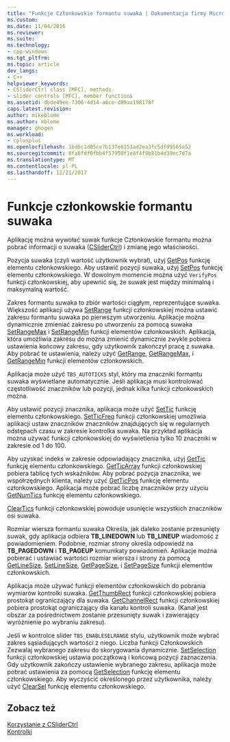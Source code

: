 ```yaml
---
title: "Funkcje Członkowskie formantu suwaka | Dokumentacja firmy Microsoft"
ms.custom: 
ms.date: 11/04/2016
ms.reviewer: 
ms.suite: 
ms.technology:
- cpp-windows
ms.tgt_pltfrm: 
ms.topic: article
dev_langs:
- C++
helpviewer_keywords:
- CSliderCtrl class [MFC], methods
- slider controls [MFC], member functions
ms.assetid: dbde49ee-7306-4d14-a6ce-d09aa198178f
caps.latest.revision: 
author: mikeblome
ms.author: mblome
manager: ghogen
ms.workload:
- cplusplus
ms.openlocfilehash: 1bd6c1d05ce7b137e6153ad2ea3fc5df99565a52
ms.sourcegitcommit: 8fa8fdf0fbb4f57950f1e8f4f9b81b4d39ec7d7a
ms.translationtype: MT
ms.contentlocale: pl-PL
ms.lasthandoff: 12/21/2017
---
```

# <a name="slider-control-member-functions"></a>Funkcje członkowskie formantu suwaka
Aplikację można wywołać suwak funkcje Członkowskie formantu można pobrać informacji o suwaka ([CSliderCtrl](../mfc/reference/csliderctrl-class.md)) i zmianę jego właściwości.  
  
 Pozycja suwaka (czyli wartość użytkownik wybrał), użyj [GetPos](../mfc/reference/csliderctrl-class.md#getpos) funkcję elementu członkowskiego. Aby ustawić pozycji suwaka, użyj [SetPos](../mfc/reference/csliderctrl-class.md#setpos) funkcję elementu członkowskiego. W dowolnym momencie można użyć `VerifyPos` funkcji członkowskiej, aby upewnić się, że suwak jest między minimalną i maksymalną wartość.  
  
 Zakres formantu suwaka to zbiór wartości ciągłym, reprezentujące suwaka. Większość aplikacji używa [SetRange](../mfc/reference/csliderctrl-class.md#setrange) funkcji członkowskiej można ustawić zakresu formantu suwaka po pierwszym utworzeniu. Aplikacje można dynamicznie zmieniać zakresu po utworzeniu za pomocą suwaka [SetRangeMax](../mfc/reference/csliderctrl-class.md#setrangemax) i [SetRangeMin](../mfc/reference/csliderctrl-class.md#setrangemin) funkcji elementów członkowskich. Aplikacja, która umożliwia zakresu do można zmienić dynamicznie zwykle pobiera ustawienia końcowy zakresu, gdy użytkownik zakończył pracę z suwaka. Aby pobrać te ustawienia, należy użyć [GetRange](../mfc/reference/csliderctrl-class.md#getrange), [GetRangeMax](../mfc/reference/csliderctrl-class.md#getrangemax), i [GetRangeMin](../mfc/reference/csliderctrl-class.md#getrangemin) funkcji elementów członkowskich.  
  
 Aplikacja może użyć `TBS_AUTOTICKS` styl, który ma znaczniki formantu suwaka wyświetlane automatycznie. Jeśli aplikacja musi kontrolować częstotliwość znaczników lub pozycji, jednak kilka funkcji członkowskich można.  
  
 Aby ustawić pozycji znacznika, aplikacja może użyć [SetTic](../mfc/reference/csliderctrl-class.md#settic) funkcję elementu członkowskiego. [SetTicFreq](../mfc/reference/csliderctrl-class.md#setticfreq) funkcji członkowskiej umożliwia aplikacji ustaw znaczników znaczników znajdujących się w regularnych odstępach czasu w zakresie kontrolka suwaka. Na przykład aplikacja można używać funkcji członkowskiej do wyświetlenia tylko 10 znaczniki w zakresie od 1 do 100.  
  
 Aby uzyskać indeks w zakresie odpowiadający znacznika, użyj [GetTic](../mfc/reference/csliderctrl-class.md#gettic) funkcję elementu członkowskiego. [GetTicArray](../mfc/reference/csliderctrl-class.md#getticarray) funkcji członkowskiej pobiera tablicę tych wskaźników. Aby pobrać pozycja znacznika, we współrzędnych klienta, należy użyć [GetTicPos](../mfc/reference/csliderctrl-class.md#getticpos) funkcję elementu członkowskiego. Aplikacja może pobrać liczbę znaczników przy użyciu [GetNumTics](../mfc/reference/csliderctrl-class.md#getnumtics) funkcję elementu członkowskiego.  
  
 [ClearTics](../mfc/reference/csliderctrl-class.md#cleartics) funkcji członkowskiej powoduje usunięcie wszystkich znaczników osi suwaka.  
  
 Rozmiar wiersza formantu suwaka Określa, jak daleko zostanie przesunięty suwak, gdy aplikacja odbiera **TB_LINEDOWN** lub **TB_LINEUP** wiadomość z powiadomieniem. Podobnie, rozmiar strony określa odpowiedź na **TB_PAGEDOWN** i **TB_PAGEUP** komunikaty powiadomień. Aplikacje można pobierać i ustawiać wartości rozmiar wiersza i strony za pomocą [GetLineSize](../mfc/reference/csliderctrl-class.md#getlinesize), [SetLineSize](../mfc/reference/csliderctrl-class.md#setlinesize), [GetPageSize](../mfc/reference/csliderctrl-class.md#getpagesize), i [SetPageSize](../mfc/reference/csliderctrl-class.md#setpagesize) funkcji elementów członkowskich.  
  
 Aplikacja może używać funkcji elementów członkowskich do pobrania wymiarów kontrolki suwaka. [GetThumbRect](../mfc/reference/csliderctrl-class.md#getthumbrect) funkcji członkowskiej pobiera prostokąt ograniczający dla suwaka. [GetChannelRect](../mfc/reference/csliderctrl-class.md#getchannelrect) funkcji członkowskiej pobiera prostokąt ograniczający dla kanału kontroli suwaka. (Kanał jest obszar za pośrednictwem zostanie przesunięty suwak i zawierający wyróżnienie po wybraniu zakresu).  
  
 Jeśli w kontrolce slider `TBS_ENABLESELRANGE` stylu, użytkownik może wybrać zakres sąsiadujących wartości z niego. Liczba funkcji Członkowskich Zezwalaj wybranego zakresu do skorygowania dynamicznie. [SetSelection](../mfc/reference/csliderctrl-class.md#setselection) funkcji członkowskiej ustawia początkową i końcową pozycji zaznaczenia. Gdy użytkownik zakończy ustawienie wybranego zakresu, aplikacja może pobrać ustawienia za pomocą [GetSelection](../mfc/reference/csliderctrl-class.md#getselection) funkcję elementu członkowskiego. Aby wyczyścić określonego przez użytkownika, należy użyć [ClearSel](../mfc/reference/csliderctrl-class.md#clearsel) funkcję elementu członkowskiego.  
  
## <a name="see-also"></a>Zobacz też  
 [Korzystanie z CSliderCtrl](../mfc/using-csliderctrl.md)   
 [Kontrolki](../mfc/controls-mfc.md)

